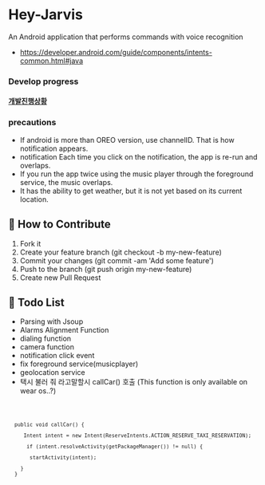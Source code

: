# Hey-Jarvis
 An Android application that performs commands with voice recognition
 - https://developer.android.com/guide/components/intents-common.html#java
 

### Develop progress
#### [개발진행상황](./DevelopNote)

### precautions

- If android is more than OREO version, use channelID. That is how notification appears.
- notification Each time you click on the notification, the app is re-run and overlaps.
- If you run the app twice using the music player through the foreground service, the music overlaps. 
- It has the ability to get weather, but it is not yet based on its current location.


## 🤝 How to Contribute
1.  Fork it
2.  Create your feature branch (git checkout -b my-new-feature)
3.  Commit your changes (git commit -am 'Add some feature')
4.  Push to the branch (git push origin my-new-feature)
5.  Create new Pull Request


## 👀 Todo List
 * Parsing with Jsoup
 * Alarms Alignment Function
 * dialing function
 * camera function 
 * notification click event 
 * fix foreground service(musicplayer)
 * geolocation service 
* 택시 불러 줘 라고말할시 
   callCar() 호출  (This function is only available on wear os..?)
<code>

      public void callCar() {
 
         Intent intent = new Intent(ReserveIntents.ACTION_RESERVE_TAXI_RESERVATION);
          
          if (intent.resolveActivity(getPackageManager()) != null) {
           
           startActivity(intent);
        
        }
      }
</code>

